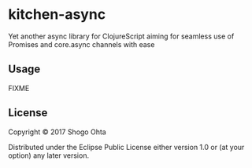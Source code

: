 # kitchen-async

Yet another async library for ClojureScript aiming for seamless use of Promises and core.async channels with ease

## Usage

FIXME

## License

Copyright © 2017 Shogo Ohta

Distributed under the Eclipse Public License either version 1.0 or (at
your option) any later version.
